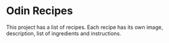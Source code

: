 # Odin Recipes

This project has a list of recipes.
Each recipe has its own image, description, list of ingredients and instructions.
